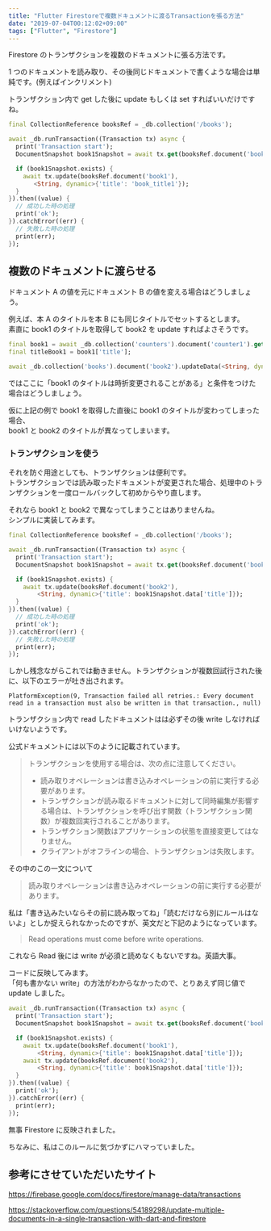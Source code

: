 ```yaml
---
title: "Flutter Firestoreで複数ドキュメントに渡るTransactionを張る方法"
date: "2019-07-04T00:12:02+09:00"
tags: ["Flutter", "Firestore"]
---
```


Firestore のトランザクションを複数のドキュメントに張る方法です。

1 つのドキュメントを読み取り、その後同じドキュメントで書くような場合は単純です。(例えばインクリメント)

トランザクション内で get した後に update もしくは set すればいいだけですね。

```dart
final CollectionReference booksRef = _db.collection('/books');

await _db.runTransaction((Transaction tx) async {
  print('Transaction start');
  DocumentSnapshot book1Snapshot = await tx.get(booksRef.document('book1'));

  if (book1Snapshot.exists) {
    await tx.update(booksRef.document('book1'),
       <String, dynamic>{'title': 'book_title1'});
  }
}).then((value) {
  // 成功した時の処理
  print('ok');
}).catchError((err) {
  // 失敗した時の処理
  print(err);
});
```

## 複数のドキュメントに渡らせる

ドキュメント A の値を元にドキュメント B の値を変える場合はどうしましょう。

例えば、本 A のタイトルを本 B にも同じタイトルでセットするとします。  
素直に book1 のタイトルを取得して book2 を update すればよさそうです。

```dart
final book1 = await _db.collection('counters').document('counter1').get();
final titleBook1 = book1['title'];

await _db.collection('books').document('book2').updateData(<String, dynamic>{'title': titleBook1});
```

ではここに「book1 のタイトルは時折変更されることがある」と条件をつけた場合はどうしましょう。

仮に上記の例で book1 を取得した直後に book1 のタイトルが変わってしまった場合、  
book1 と book2 のタイトルが異なってしまいます。

### トランザクションを使う

それを防ぐ用途としても、トランザクションは便利です。  
トランザクションでは読み取ったドキュメントが変更された場合、処理中のトランザクションを一度ロールバックして初めからやり直します。

それなら book1 と book2 で異なってしまうことはありませんね。  
シンプルに実装してみます。

```dart
final CollectionReference booksRef = _db.collection('/books');

await _db.runTransaction((Transaction tx) async {
  print('Transaction start');
  DocumentSnapshot book1Snapshot = await tx.get(booksRef.document('book1'));

  if (book1Snapshot.exists) {
    await tx.update(booksRef.document('book2'),
        <String, dynamic>{'title': book1Snapshot.data['title']});
  }
}).then((value) {
  // 成功した時の処理
  print('ok');
}).catchError((err) {
  // 失敗した時の処理
  print(err);
});
```

しかし残念ながらこれでは動きません。トランザクションが複数回試行された後に、以下のエラーが吐き出されます。

```
PlatformException(9, Transaction failed all retries.: Every document read in a transaction must also be written in that transaction., null)
```

トランザクション内で read したドキュメントはは必ずその後 write しなければいけないようです。

公式ドキュメントには以下のように記載されています。

> トランザクションを使用する場合は、次の点に注意してください。
>
> - 読み取りオペレーションは書き込みオペレーションの前に実行する必要があります。
> - トランザクションが読み取るドキュメントに対して同時編集が影響する場合は、トランザクションを呼び出す関数（トランザクション関数）が複数回実行されることがあります。
> - トランザクション関数はアプリケーションの状態を直接変更してはなりません。
> - クライアントがオフラインの場合、トランザクションは失敗します。

その中のこの一文について

> 読み取りオペレーションは書き込みオペレーションの前に実行する必要があります。

私は「書き込みたいならその前に読み取ってね」「読むだけなら別にルールはないよ」としか捉えられなかったのですが、英文だと下記のようになっています。

> Read operations must come before write operations.

これなら Read 後には write が必須と読めなくもないですね。英語大事。

コードに反映してみます。  
「何も書かない write」の方法がわからなかったので、とりあえず同じ値で update しました。

```dart
await _db.runTransaction((Transaction tx) async {
  print('Transaction start');
  DocumentSnapshot book1Snapshot = await tx.get(booksRef.document('book1'));

  if (book1Snapshot.exists) {
    await tx.update(booksRef.document('book1'),
        <String, dynamic>{'title': book1Snapshot.data['title']});
    await tx.update(booksRef.document('book2'),
        <String, dynamic>{'title': book1Snapshot.data['title']});
  }
}).then((value) {
  print('ok');
}).catchError((err) {
  print(err);
});
```

無事 Firestore に反映されました。

ちなみに、私はこのルールに気づかずにハマっていました。

## 参考にさせていただいたサイト

https://firebase.google.com/docs/firestore/manage-data/transactions

https://stackoverflow.com/questions/54189298/update-multiple-documents-in-a-single-transaction-with-dart-and-firestore
